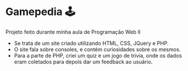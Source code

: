 # Gamepedia 🕹
Projeto feito durante minha aula de Programação Web II

- Se trata de um site criado utilizando HTML, CSS, JQuery e PHP.
- O site fala sobre consoles, e contém curiosidades sobre os mesmos.
- Para a parte de PHP, criei um quiz e um jogo de trivia, onde os dados eram coletados para depois dar um feedback ao usuário.
